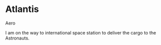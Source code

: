 # Atlantis
Aero 

I am on the way to international space station to deliver the cargo to the Astronauts.
